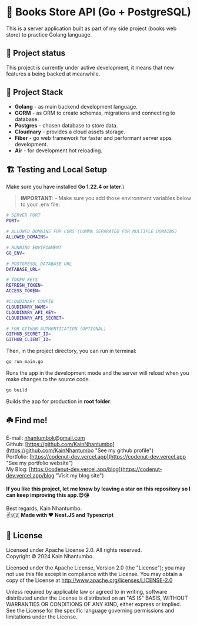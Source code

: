# 🌟 Books Store API (Go + PostgreSQL)

This is a server application built as part of my side project (books web store) to practice Golang language.

## 🌠 Project status

This project is currently under active development, it means that new features a being backed at meanwhile.

## 🐾 Project Stack
- **Golang** - as main backend development language.
- **GORM** - as ORM to create schemas, migrations and connecting to database.
- **Postgres** - chosen database to store data.
- **Cloudnary** - provides a cloud assets storage.
- **Fiber** - go web framework for faster and performant server apps development.
- **Air** - for  development hot reloading.

## 🏗️ Testing and Local Setup

Make sure you have installed **Go 1.22.4 or later**.\

> **IMPORTANT**: - Make sure you add those environment variables below to your .env file:

```bash
# SERVER PORT
PORT=

# ALLOWED DOMAINS FOR CORS (COMMA SEPARATED FOR MULTIPLE DOMAINS)
ALLOWED_DOMAINS=

# RUNNING ENVIRONMENT
GO_ENV=

# POSTGRESQL DATABASE URL
DATABASE_URL=

# TOKEN KEYS
REFRESH_TOKEN=
ACCESS_TOKEN=

#CLOUDINARY CONFIG
CLOUDINARY_NAME=
CLOUDINARY_API_KEY=
CLOUDINARY_API_SECRET=

# FOR GITHUB AUTHENTICATION (OPTIONAL)
GITHUB_SECRET_ID=
GITHUB_CLIENT_ID=
```

Then, in the project directory, you can run in terminal:

```bash
go run main.go
```

Runs the app in the development mode and the server will reload when you make changes to the source code.

```bash
go build
```

Builds the app for production in **root folder**.

## ☘️ Find me!

E-mail: [nhantumbok@gmail.com](nhantumbok@gmail.com "Send an e-mail")\
Github: [https://github.com/KainNhantumbo](https://github.com/KainNhantumbo "See my github profile")\
Portfolio: [https://codenut-dev.vercel.app](https://codenut-dev.vercel.app "See my portfolio website")\
My Blog: [https://codenut-dev.vercel.app/blog](https://codenut-dev.vercel.app/blog "Visit my blog site")

#### If you like this project, let me know by leaving a star on this repository so I can keep improving this app.😊😘

Best regards, Kain Nhantumbo.\
✌️🇲🇿 **Made with ❤ Nest.JS and Typescript**

## 📜 License

Licensed under Apache License 2.0. All rights reserved.\
Copyright &copy; 2024 Kain Nhantumbo.

Licensed under the Apache License, Version 2.0 (the "License"); you may not use this file except in compliance with the License. You may obtain a copy of the License at http://www.apache.org/licenses/LICENSE-2.0

Unless required by applicable law or agreed to in writing, software distributed under the License is distributed on an "AS IS" BASIS, WITHOUT WARRANTIES OR CONDITIONS OF ANY KIND, either express or implied. See the License for the specific language governing permissions and limitations under the License.
